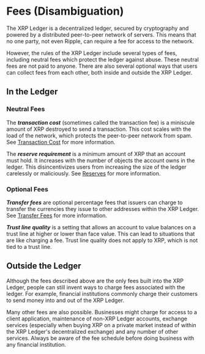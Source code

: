 # Fees (Disambiguation)

The XRP Ledger is a decentralized ledger, secured by cryptography and powered by a distributed peer-to-peer network of servers. This means that no one party, not even Ripple, can require a fee for access to the network.

However, the rules of the XRP Ledger include several types of fees, including neutral fees which protect the ledger against abuse. These neutral fees are not paid to anyone. There are also several optional ways that users can collect fees from each other, both inside and outside the XRP Ledger.


## In the Ledger

### Neutral Fees

The _**transaction cost**_ (sometimes called the transaction fee) is a miniscule amount of XRP destroyed to send a transaction. This cost scales with the load of the network, which protects the peer-to-peer network from spam. See [Transaction Cost](./transactions/transaction-cost.md) for more information.

The _**reserve requirement**_ is a minimum amount of XRP that an account must hold. It increases with the number of objects the account owns in the ledger. This disincentivizes users from increasing the size of the ledger carelessly or maliciously. See [Reserves](./accounts/reserves.md) for more information.

### Optional Fees

_**Transfer fees**_ are optional percentage fees that issuers can charge to transfer the currencies they issue to other addresses within the XRP Ledger. See [Transfer Fees](./tokens/transfer-fees.mdx) for more information.

_**Trust line quality**_ is a setting that allows an account to value balances on a trust line at higher or lower than face value. This can lead to situations that are like charging a fee. Trust line quality does not apply to XRP, which is not tied to a trust line.


## Outside the Ledger

Although the fees described above are the only fees built into the XRP Ledger, people can still invent ways to charge fees associated with the ledger. For example, financial institutions commonly charge their customers to send money into and out of the XRP Ledger.

Many other fees are also possible. Businesses might charge for access to a client application, maintenance of non-XRP Ledger accounts, exchange services (especially when buying XRP on a private market instead of within the XRP Ledger's decentralized exchange) and any number of other services. Always be aware of the fee schedule before doing business with any financial institution.
